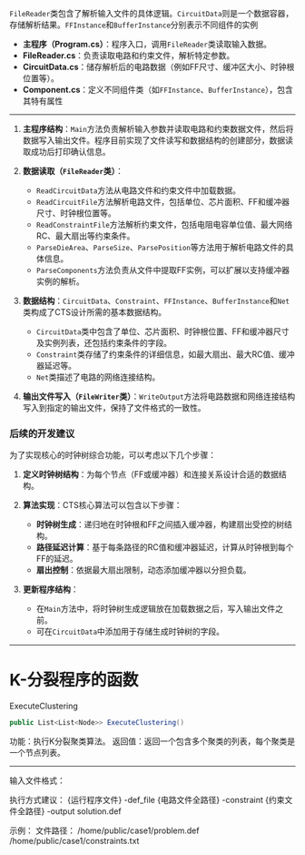 `FileReader`类包含了解析输入文件的具体逻辑。`CircuitData`则是一个数据容器，存储解析结果。`FFInstance`和`BufferInstance`分别表示不同组件的实例



* **主程序（Program.cs）**：程序入口，调用`FileReader`类读取输入数据。
* **FileReader.cs**：负责读取电路和约束文件，解析特定参数。
* **CircuitData.cs**：储存解析后的电路数据（例如FF尺寸、缓冲区大小、时钟根位置等）。
* **Component.cs**：定义不同组件类（如`FFInstance`、`BufferInstance`），包含其特有属性
  
  

---

1. **主程序结构**：`Main`方法负责解析输入参数并读取电路和约束数据文件，然后将数据写入输出文件。程序目前实现了文件读写和数据结构的创建部分，数据读取成功后打印确认信息。

2. **数据读取（`FileReader`类）**：
   
   * `ReadCircuitData`方法从电路文件和约束文件中加载数据。
   * `ReadCircuitFile`方法解析电路文件，包括单位、芯片面积、FF和缓冲器尺寸、时钟根位置等。
   * `ReadConstraintFile`方法解析约束文件，包括电阻电容单位值、最大网络RC、最大扇出等约束条件。
   * `ParseDieArea`、`ParseSize`、`ParsePosition`等方法用于解析电路文件的具体信息。
   * `ParseComponents`方法负责从文件中提取FF实例，可以扩展以支持缓冲器实例的解析。

3. **数据结构**：`CircuitData`、`Constraint`、`FFInstance`、`BufferInstance`和`Net`类构成了CTS设计所需的基本数据结构。
   
   * `CircuitData`类中包含了单位、芯片面积、时钟根位置、FF和缓冲器尺寸及实例列表，还包括约束条件的字段。
   * `Constraint`类存储了约束条件的详细信息，如最大扇出、最大RC值、缓冲器延迟等。
   * `Net`类描述了电路的网络连接结构。

4. **输出文件写入（`FileWriter`类）**：`WriteOutput`方法将电路数据和网络连接结构写入到指定的输出文件，保持了文件格式的一致性。

### 后续的开发建议

为了实现核心的时钟树综合功能，可以考虑以下几个步骤：

1. **定义时钟树结构**：为每个节点（FF或缓冲器）和连接关系设计合适的数据结构。

2. **算法实现**：CTS核心算法可以包含以下步骤：
   
   * **时钟树生成**：递归地在时钟根和FF之间插入缓冲器，构建扇出受控的树结构。
   * **路径延迟计算**：基于每条路径的RC值和缓冲器延迟，计算从时钟根到每个FF的延迟。
   * **扇出控制**：依据最大扇出限制，动态添加缓冲器以分担负载。

3. **更新程序结构**：
   
   * 在`Main`方法中，将时钟树生成逻辑放在加载数据之后，写入输出文件之前。
   * 可在`CircuitData`中添加用于存储生成时钟树的字段。
     
     

---

# K-分裂程序的函数

ExecuteClustering

```csharp
public List<List<Node>> ExecuteClustering()
```

功能：执行K分裂聚类算法。 返回值：返回一个包含多个聚类的列表，每个聚类是一个节点列表。



----



输入文件格式：

执行方式建议：
{运行程序文件} -def_file {电路文件全路径} -constraint {约束文件全路径} -output solution.def 

示例： 
文件路径：
/home/public/case1/problem.def 
/home/public/case1/constraints.txt 


